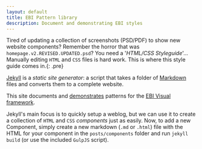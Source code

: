 ```yaml
---
layout: default
title: EBI Pattern library
description: Document and demonstrating EBI styles
---
```


Tired of updating a collection of screenshots (PSD/PDF) to show new website components? Remember the horror that was `homepage.v2.REVISED.UPDATED.psd`? You need a '*HTML/CSS Styleguide*'… Manually editing `HTML` and `CSS` files is hard work. This is where this style guide comes in.{: .pre}

[Jekyll](http://jekyllrb.com) is a *static site generator*: a script that takes a folder of [Markdown](http://daringfireball.net/projects/markdown/) files and converts them to a complete website.

This site documents and [demonstrates](https://ebiwd.github.io/EBI-Pattern-library/) patterns for the [EBI Visual framework](https://github.com/ebiwd/EBI-Framework).

Jekyll's main focus is to quickly setup a weblog, but we can use it to create a collection of `HTML` and `CSS` *components* just as easily. Now, to add a new Component, simply create a new markdown (`.md` or `.html`) file with the HTML for your component in the `posts/components` folder and run `jekyll build` (or use the included `GulpJS` script).
